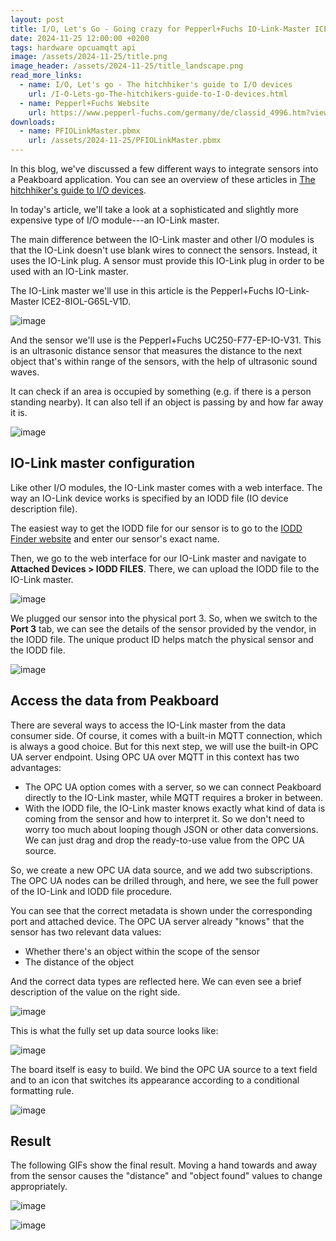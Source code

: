 ```yaml
---
layout: post
title: I/O, Let's Go - Going crazy for Pepperl+Fuchs IO-Link-Master ICE2-8IOL-G65L-V1D
date: 2024-11-25 12:00:00 +0200
tags: hardware opcuamqtt api
image: /assets/2024-11-25/title.png
image_header: /assets/2024-11-25/title_landscape.png
read_more_links:
  - name: I/O, Let's go - The hitchhiker's guide to I/O devices
    url: /I-O-Lets-go-The-hitchikers-guide-to-I-O-devices.html
  - name: Pepperl+Fuchs Website
    url: https://www.pepperl-fuchs.com/germany/de/classid_4996.htm?view=productdetails&prodid=96749
downloads:
  - name: PFIOLinkMaster.pbmx
    url: /assets/2024-11-25/PFIOLinkMaster.pbmx
---
```

In this blog, we've discussed a few different ways to integrate sensors into a Peakboard application. You can see an overview of these articles in [The hitchhiker's guide to I/O devices](/I-O-Lets-go-The-hitchikers-guide-to-I-O-devices.html).

In today's article, we'll take a look at a sophisticated and slightly more expensive type of I/O module---an IO-Link master.

The main difference between the IO-Link master and other I/O modules is that the IO-Link doesn't use blank wires to connect the sensors. Instead, it uses the IO-Link plug. A sensor must provide this IO-Link plug in order to be used with an IO-Link master.

The IO-Link master we'll use in this article is the Pepperl+Fuchs IO-Link-Master ICE2-8IOL-G65L-V1D.

![image](/assets/2024-11-25/010.png)

And the sensor we'll use is the Pepperl+Fuchs UC250-F77-EP-IO-V31. This is an ultrasonic distance sensor that measures the distance to the next object that's within range of the sensors, with the help of ultrasonic sound waves. 

It can check if an area is occupied by something (e.g. if there is a person standing nearby). It can also tell if an object is passing by and how far away it is.

![image](/assets/2024-11-25/020.png)

## IO-Link master configuration

Like other I/O modules, the IO-Link master comes with a web interface. The way an IO-Link device works is specified by an IODD file (IO device description file).

The easiest way to get the IODD file for our sensor is to go to the [IODD Finder website](https://ioddfinder.io-link.com/) and enter our sensor's exact name.

Then, we go to the web interface for our IO-Link master and navigate to **Attached Devices > IODD FILES**. There, we can upload the IODD file to the IO-Link master.

![image](/assets/2024-11-25/030.png)

We plugged our sensor into the physical port 3. So, when we switch to the **Port 3** tab, we can see the details of the sensor provided by the vendor, in the IODD file. The unique product ID helps match the physical sensor and the IODD file.

![image](/assets/2024-11-25/040.png)

## Access the data from Peakboard

There are several ways to access the IO-Link master from the data consumer side. Of course, it comes with a built-in MQTT connection, which is always a good choice. But for this next step, we will use the built-in OPC UA server endpoint. Using OPC UA over MQTT in this context has two advantages:

- The OPC UA option comes with a server, so we can connect Peakboard directly to the IO-Link master, while MQTT requires a broker in between.
- With the IODD file, the IO-Link master knows exactly what kind of data is coming from the sensor and how to interpret it. So we don't need to worry too much about looping though JSON or other data conversions. We can just drag and drop the ready-to-use value from the OPC UA source.

So, we create a new OPC UA data source, and we add two subscriptions. The OPC UA nodes can be drilled through, and here, we see the full power of the IO-Link and IODD file procedure.

You can see that the correct metadata is shown under the corresponding port and attached device. The OPC UA server already "knows" that the sensor has two relevant data values:
* Whether there's an object within the scope of the sensor
* The distance of the object

And the correct data types are reflected here. We can even see a brief description of the value on the right side.

![image](/assets/2024-11-25/050.png)

This is what the fully set up data source looks like:

![image](/assets/2024-11-25/060.png)

The board itself is easy to build. We bind the OPC UA source to a text field and to an icon that switches its appearance according to a conditional formatting rule.

![image](/assets/2024-11-25/070.png)

## Result

The following GIFs show the final result. Moving a hand towards and away from the sensor causes the "distance" and "object found" values to change appropriately.

![image](/assets/2024-11-25/result0.gif)

![image](/assets/2024-11-25/result1.gif)





